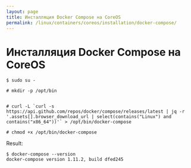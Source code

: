 ```yaml
---
layout: page
title: Инсталляция Docker Compose на CoreOS
permalink: /linux/containers/coreos/installation/docker-compose/
---
```



# Инсталляция Docker Compose на CoreOS

    $ sudo su -

    # mkdir -p /opt/bin


    # curl -L `curl -s https://api.github.com/repos/docker/compose/releases/latest | jq -r '.assets[].browser_download_url | select(contains("Linux") and contains("x86_64"))'` > /opt/bin/docker-compose

    # chmod +x /opt/bin/docker-compose


Result:

    $ docker-compose --version
    docker-compose version 1.11.2, build dfed245
